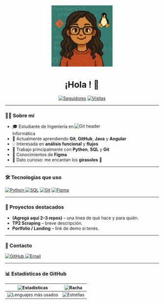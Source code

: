 <p align="center">
  <img width="200" src="https://github.com/lgsosa/lgsosa/raw/main/pixel_art_profile_under_1MB.png" alt="Avatar de perfil">
</p>

<h1 align="center">¡Hola <Desarrolladores />! 👋</h1>

<p align="center">
  <a href="https://github.com/lgsosa?tab=followers"><img alt="Seguidores" src="https://img.shields.io/github/followers/lgsosa?style=social"></a>
  <a href="https://github.com/lgsosa"><img alt="Visitas" src="https://komarev.com/ghpvc/?username=lgsosa"></a>
</p>

---

### 🙋‍♀️ Sobre mí
<img align="right" width="55%" alt="Git header" src="https://raw.githubusercontent.com/onimur/.github/master/.resources/git-header.svg" />

- 🎓 Estudiante de Ingeniería en Informática  
- 🌱 Actualmente aprendiendo **Git**, **GitHub**, **Java** y **Angular**  
- 💡 Interesada en **análisis funcional** y **flujos**  
- 🐍 Trabajo principalmente con **Python**, **SQL** y **Git**  
- 🎨 Conocimientos de **Figma**  
- 🌻 Dato curioso: me encantan los **girasoles** 🌻

---

### 🛠 Tecnologías que uso
<a href="https://github.com/lgsosa?tab=repositories&q=&type=&language=python">
  <img width="32" src="https://raw.githubusercontent.com/rahulbanerjee26/githubAboutMeGenerator/main/icons/python.svg" alt="Python">
</a>
<a href="#"><img width="32" src="https://raw.githubusercontent.com/rahulbanerjee26/githubAboutMeGenerator/main/icons/sqlite.svg" alt="SQL"></a>
<a href="#"><img width="32" src="https://raw.githubusercontent.com/rahulbanerjee26/githubAboutMeGenerator/main/icons/git.svg" alt="Git"></a>
<a href="#"><img width="32" src="https://raw.githubusercontent.com/rahulbanerjee26/githubAboutMeGenerator/main/icons/figma.svg" alt="Figma"></a>

---

### 🧩 Proyectos destacados
- **(Agregá aquí 2–3 repos)** – una línea de qué hace y para quién.
- **TP2 Scraping** – breve descripción.
- **Portfolio / Landing** – link de demo si tenés.

---

### 🔗 Contacto
<a href="https://github.com/lgsosa">
  <img width="32" src="https://raw.githubusercontent.com/rahulbanerjee26/githubAboutMeGenerator/main/icons/github.svg" alt="GitHub">
</a>
<a href="mailto:lucianagsosa03@gmail.com">
  <img width="32" src="https://upload.wikimedia.org/wikipedia/commons/4/4e/Mail_%28iOS%29.svg" alt="Email">
</a>

---

### 📊 Estadísticas de GitHub
| ![Estadísticas](https://github-readme-stats.vercel.app/api?username=lgsosa&show_icons=true&theme=tokyonight) | ![Racha](https://github-readme-streak-stats.herokuapp.com/?user=lgsosa&theme=tokyonight) |
|---|---|
| ![Lenguajes más usados](https://github-readme-stats.vercel.app/api/top-langs/?username=lgsosa&layout=compact&theme=tokyonight) | ![Estrellas](https://github-readme-stats.vercel.app/api?username=lgsosa&show_icons=true&hide_rank=true&theme=tokyonight) |

